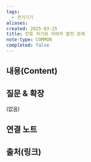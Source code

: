 ```yaml
---
tags:
  - 전기기기
aliases: 
created: 2025-03-25
title: 잔류 자기와 자여자 발전 관계
note-type: COMMON
completed: false
---
```


## 내용(Content)


## 질문 & 확장

(없음)

## 연결 노트

## 출처(링크)

